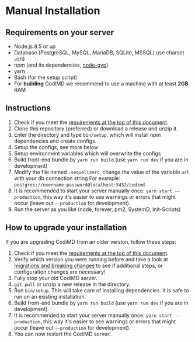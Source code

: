 Manual Installation
===

## Requirements on your server

- Node.js 8.5 or up
- Database (PostgreSQL, MySQL, MariaDB, SQLite, MSSQL) use charset `utf8`
- npm (and its dependencies, [node-gyp](https://github.com/nodejs/node-gyp#installation))
- yarn
- Bash (for the setup script)
- For **building** CodiMD we recommend to use a machine with at least **2GB** RAM


## Instructions

1. Check if you meet the [requirements at the top of this document](#requirements-on-your-server).
2. Clone this repository (preferred) or download a release and unzip it.
3. Enter the directory and type `bin/setup`, which will install npm dependencies and create configs.
4. Setup the configs, see more below
5. Setup environment variables which will overwrite the configs
6. Build front-end bundle by `yarn run build` (use `yarn run dev` if you are in development)
7. Modify the file named `.sequelizerc`, change the value of the variable `url` with your db connection string
   For example: `postgres://username:password@localhost:5432/codimd`
8. It is recommended to start your server manually once: `yarn start --production`, this way it's easier to see warnings or errors that might occur (leave out `--production` for development).
9. Run the server as you like (node, forever, pm2, SystemD, Init-Scripts)


## How to upgrade your installation

If you are upgrading CodiMD from an older version, follow these steps:

1. Check if you meet the [requirements at the top of this document](#requirements-on-your-server).
2. Verify which version you were running before and take a look at [migrations and breaking changes](../guides/migrations-and-breaking-changes.md) to see if additional steps, or configuration changes are necessary!
3. Fully stop your old CodiMD server.
4. `git pull` or unzip a new release in the directory.
5. Run `bin/setup`. This will take care of installing dependencies. It is safe to run on an existing installation.
6. Build front-end bundle by `yarn run build` (use `yarn run dev` if you are in development).
7. It is recommended to start your server manually once: `yarn start --production`, this way it's easier to see warnings or errors that might occur (leave out `--production` for development).
8. You can now restart the CodiMD server!
